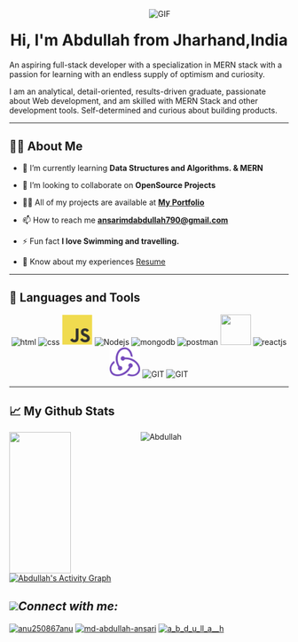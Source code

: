 <img align="right" alt="GIF" src="https://miro.medium.com/max/700/0*FGD6BUzzZs1VJLuY.gif" width="50%"/>


<h1 align="center">Hi, I'm Abdullah from Jharhand,India</h1>
An aspiring full-stack developer with a specialization in MERN stack with a passion for learning with an endless supply of optimism and curiosity.

I am an analytical, detail-oriented, results-driven graduate, passionate about Web development, and am skilled with MERN Stack and other development tools. Self-determined and curious about building products.
<hr/>


## 🙋‍♂️ About Me

- 🌱 I’m currently learning **Data Structures and Algorithms. & MERN**

- 👯 I’m looking to collaborate on **OpenSource Projects**

- 👨‍💻 All of my projects are available at **[My Portfolio](https://LINK_HERE/)**

- 📫 How to reach me **ansarimdabdullah790@gmail.com**

- ⚡ Fun fact **I love Swimming and travelling.**

- 📄 Know about my experiences [Resume](https://drive.google.com/file/d/1JxvyiE4iluqNosVmYpt0EFWPxIRpovNt/view?usp=sharing)

<hr/>


## 🚀 Languages and Tools

<p align="center">
      <img src="https://www.vectorlogo.zone/logos/w3_html5/w3_html5-icon.svg" alt="html" width="55" height="55"/>
      <img src="https://www.vectorlogo.zone/logos/w3_css/w3_css-icon.svg" alt="css" width="55" height="55"/>
      <img src="https://raw.githubusercontent.com/devicons/devicon/master/icons/javascript/javascript-original.svg" alt="javascript" width="55" height="55"/>
      <img src="https://www.vectorlogo.zone/logos/nodejs/nodejs-icon.svg" alt="Nodejs" width="55" height="55"/>
      <img src="https://www.vectorlogo.zone/logos/mongodb/mongodb-icon.svg" alt="mongodb"  height="55"/>
      <img src="https://www.vectorlogo.zone/logos/getpostman/getpostman-icon.svg" alt="postman" width="55" height="55"/>
      <img src="https://www.vectorlogo.zone/logos/expressjs/expressjs-icon.svg" width="55" height="55"/>
      <img src="https://www.vectorlogo.zone/logos/reactjs/reactjs-icon.svg" alt="reactjs" width="55" height="55"/>
      <img src="https://raw.githubusercontent.com/devicons/devicon/master/icons/redux/redux-original.svg" alt="redux" width="55" height="55"/>
      <img src="https://www.vectorlogo.zone/logos/git-scm/git-scm-icon.svg" alt="GIT" width="55" height="55" marginleft="15"/>
      <img src="https://www.svgrepo.com/show/354048/material-ui.svg" alt="GIT" width="55" height="55" marginleft="15"/>
</p>
<hr/>


## 📈 My Github Stats
<div>
  <img align="left" src="https://github-readme-stats.vercel.app/api?username=Abdullah-FSWD&show_icons=true&theme=blue" height="255px" width="47%"/>
  <img align="left" src="https://github-readme-streak-stats.herokuapp.com/?user=Abdullah-FSWD&theme=blue" alt="Abdullah" height="255px" width="47%" />
</div>

<div>
  <a href="https://github.com/Abdullah-FSWD/github-readme-activity-graph"><img alt="Abdullah's Activity Graph" src="https://activity-graph.herokuapp.com/graph?username=Abdullah-FSWD&bg_color=0D1117&color=5BCDEC&line=5BCDEC&point=FFFFFF&hide_border=true" /></a>
</div
<hr/>

##  <i><img src="https://raw.githubusercontent.com/ShahriarShafin/ShahriarShafin/main/Assets/handshake.gif" width="80"/>Connect with me: </i>
<p align="left">
<a href="https://twitter.com/" target="blank"><img align="center" src="https://www.vectorlogo.zone/logos/twitter/twitter-official.svg" alt="anu250867anu" height="30" width="40" /></a>
<a href="https://linkedin.com/in/md-abdullah-ansari" target="blank"><img align="center" src="https://www.vectorlogo.zone/logos/linkedin/linkedin-icon.svg" alt="md-abdullah-ansari" height="30" width="40" /></a>
<!-- <a href="https://fb.com/anu.abckyadav" target="blank"><img align="center" src="https://www.vectorlogo.zone/logos/facebook/facebook-icon.svg" alt="anu.abckyadav" height="30" width="40" /></a> -->
<a href="https://www.instagram.com/a_b_d_u_ll_a__h" target="blank"><img align="center" src="https://raw.githubusercontent.com/rahuldkjain/github-profile-readme-generator/master/src/images/icons/Social/instagram.svg" alt="a_b_d_u_ll_a__h" height="30" width="40" /></a>   
</p>
      


      
      
      

